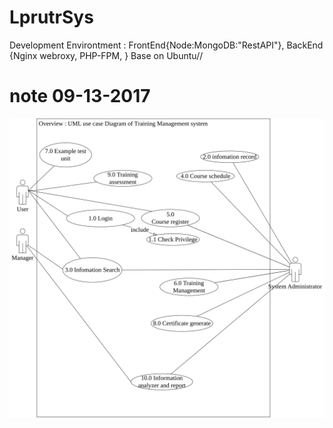 # LprutrSys


Development Environtment  : FrontEnd{Node:MongoDB:"RestAPI"}, BackEnd {Nginx webroxy, PHP-FPM, } Base on Ubuntu//
# note 09-13-2017
 ![(UML)](Drawing-OverviewEnglish.svg)
